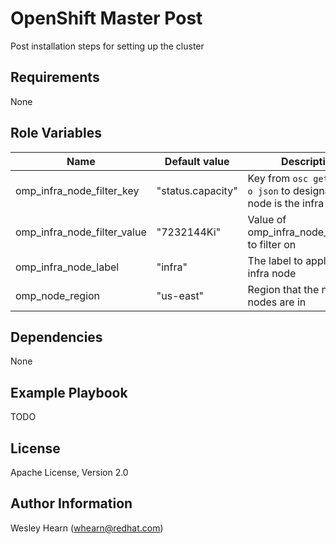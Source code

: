 OpenShift Master Post
=========

Post installation steps for setting up the cluster

Requirements
------------

None

Role Variables
--------------

| Name                        | Default value     | Description                                                                |
|-----------------------------|-------------------|----------------------------------------------------------------------------|
| omp_infra_node_filter_key   | "status.capacity" | Key from `osc get nodes -o json` to designate which node is the infra node |
| omp_infra_node_filter_value | "7232144Ki"       | Value of omp_infra_node_filter_key to filter on |
| omp_infra_node_label        | "infra"           | The label to apply to the infra node |
| omp_node_region             | "us-east"         | Region that the none infra nodes are in |

Dependencies
------------

None

Example Playbook
----------------

TODO

License
-------

Apache License, Version 2.0

Author Information
------------------

Wesley Hearn (whearn@redhat.com)
